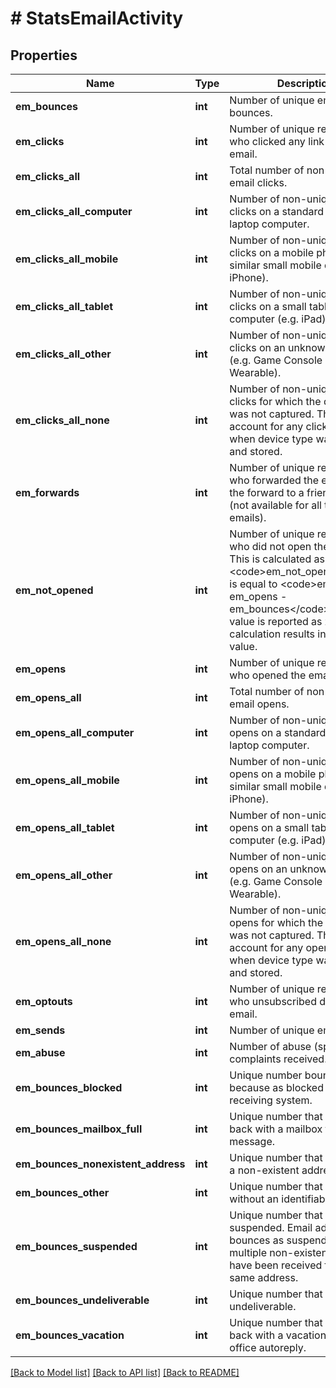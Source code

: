 # # StatsEmailActivity

## Properties

Name | Type | Description | Notes
------------ | ------------- | ------------- | -------------
**em_bounces** | **int** | Number of unique email bounces. | [optional]
**em_clicks** | **int** | Number of unique recipients who clicked any link in the email. | [optional]
**em_clicks_all** | **int** | Total number of non-unique email clicks. | [optional]
**em_clicks_all_computer** | **int** | Number of non-unique email clicks on a standard desktop or laptop computer. | [optional]
**em_clicks_all_mobile** | **int** | Number of non-unique email clicks on a mobile phone or similar small mobile device (e.g. iPhone). | [optional]
**em_clicks_all_tablet** | **int** | Number of non-unique email clicks on a small tablet type computer (e.g. iPad). | [optional]
**em_clicks_all_other** | **int** | Number of non-unique email clicks on an unknown device (e.g. Game Console or Wearable). | [optional]
**em_clicks_all_none** | **int** | Number of non-unique email clicks for which the device type was not captured. This will account for any clicks prior to when device type was collected and stored. | [optional]
**em_forwards** | **int** | Number of unique recipients who forwarded the email using the forward to a friend feature (not available for all types of emails). | [optional]
**em_not_opened** | **int** | Number of unique recipients who did not open the email. This is calculated as follows: &lt;code&gt;em_not_opened&lt;/code&gt; is equal to &lt;code&gt;em_sends - em_opens - em_bounces&lt;/code&gt;. This value is reported as zero if the calculation results in a negative value. | [optional]
**em_opens** | **int** | Number of unique recipients who opened the email. | [optional]
**em_opens_all** | **int** | Total number of non-unique email opens. | [optional]
**em_opens_all_computer** | **int** | Number of non-unique email opens on a standard desktop or laptop computer. | [optional]
**em_opens_all_mobile** | **int** | Number of non-unique email opens on a mobile phone or similar small mobile device (e.g. iPhone). | [optional]
**em_opens_all_tablet** | **int** | Number of non-unique email opens on a small tablet type computer (e.g. iPad). | [optional]
**em_opens_all_other** | **int** | Number of non-unique email opens on an unknown device (e.g. Game Console or Wearable). | [optional]
**em_opens_all_none** | **int** | Number of non-unique email opens for which the device type was not captured. This will account for any opens prior to when device type was collected and stored. | [optional]
**em_optouts** | **int** | Number of unique recipients who unsubscribed due to this email. | [optional]
**em_sends** | **int** | Number of unique email sends. | [optional]
**em_abuse** | **int** | Number of abuse (spam) complaints received. | [optional]
**em_bounces_blocked** | **int** | Unique number bounced because as blocked by the receiving system. | [optional]
**em_bounces_mailbox_full** | **int** | Unique number that bounced back with a mailbox full message. | [optional]
**em_bounces_nonexistent_address** | **int** | Unique number that bounced as a non-existent address. | [optional]
**em_bounces_other** | **int** | Unique number that bounced without an identifiable cause. | [optional]
**em_bounces_suspended** | **int** | Unique number that bounced as suspended. Email address bounces as suspended when multiple non-existent bounces have been received for the same address. | [optional]
**em_bounces_undeliverable** | **int** | Unique number that bounced as undeliverable. | [optional]
**em_bounces_vacation** | **int** | Unique number that bounced back with a vacation or out of office autoreply. | [optional]

[[Back to Model list]](../../README.md#models) [[Back to API list]](../../README.md#endpoints) [[Back to README]](../../README.md)
